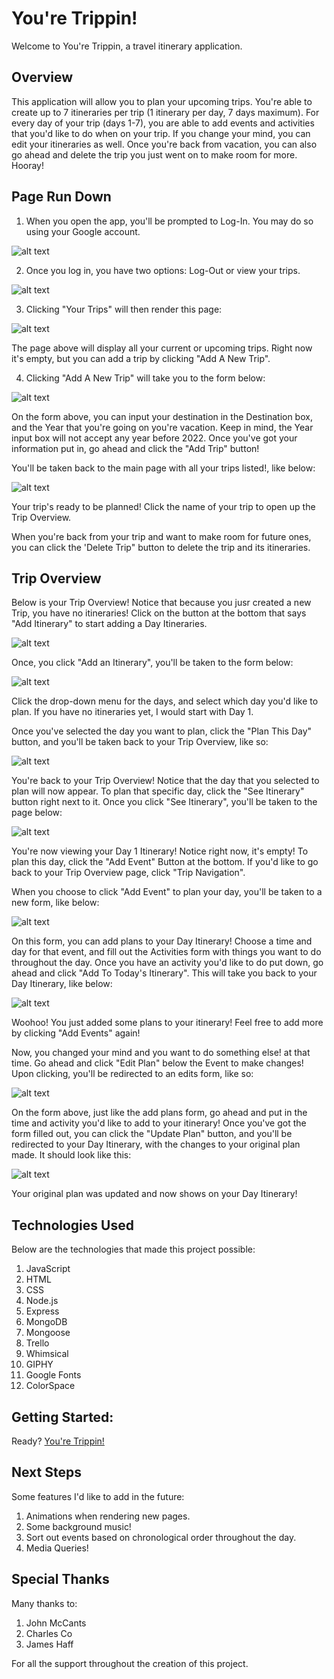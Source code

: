 # You're Trippin!

Welcome to You're Trippin, a travel itinerary application.

## Overview 

This application will allow you to plan your upcoming trips. You're able to create up to 7 itineraries per trip (1 itinerary per day, 7 days maximum). For every day of your trip (days 1-7), you are able to add events and activities that you'd like to do when on your trip. If you change your mind, you can edit your itineraries as well. Once you're back from vacation, you can also go ahead and delete the trip you just went on to make room for more. Hooray!

## Page Run Down

1. When you open the app, you'll be prompted to Log-In. You may do so using your Google account. 

![alt text](https://i.imgur.com/XTe01cH.png)

2. Once you log in, you have two options: Log-Out or view your trips. 

![alt text](https://i.imgur.com/XjX26PU.png)

3. Clicking "Your Trips" will then render this page: 

![alt text](https://i.imgur.com/23kKcVU.png)

The page above will display all your current or upcoming trips. Right now it's empty, but you can add a trip by clicking "Add A New Trip".

4. Clicking "Add A New Trip" will take you to the form below: 

![alt text](https://i.imgur.com/EqPNdm4.png)

On the form above, you can input your destination in the Destination box, and the Year that you're going on you're vacation. Keep in mind, the Year input box will not accept any year before 2022. Once you've got your information put in, go ahead and click the "Add Trip" button! 

You'll be taken back to the main page with all your trips listed!, like below: 

![alt text](https://i.imgur.com/WvSjbzs.png)

Your trip's ready to be planned! Click the name of your trip to open up the Trip Overview. 

When you're back from your trip and want to make room for future ones, you can click the 'Delete Trip" button to delete the trip and its itineraries.

## Trip Overview 

Below is your Trip Overview! Notice that because you jusr created a new Trip, you have no itineraries! Click on the button at the bottom that says "Add Itinerary" to start adding a Day Itineraries. 

![alt text](https://i.imgur.com/P9r6fQa.png) 

Once, you click "Add an Itinerary", you'll be taken to the form below: 

![alt text](https://i.imgur.com/S5oTNJT.png)

Click the drop-down menu for the days, and select which day you'd like to plan. If you have no itineraries yet, I would start with Day 1. 

Once you've selected the day you want to plan, click the "Plan This Day" button, and you'll be taken back to your Trip Overview, like so:

![alt text](https://i.imgur.com/ctQz7Z6.png)

You're back to your Trip Overview! Notice that the day that you selected to plan will now appear. To plan that specific day, click the "See Itinerary" button right next to it. Once you click "See Itinerary", you'll be taken to the page below: 

![alt text](https://i.imgur.com/Z1rls31.png)

You're now viewing your Day 1 Itinerary! Notice right now, it's empty! To plan this day, click the "Add Event" Button at the bottom. If you'd like to go back to your Trip Overview page, click "Trip Navigation". 

When you choose to click "Add Event" to plan your day, you'll be taken to a new form, like below: 

![alt text](https://i.imgur.com/X1zrSA2.png)

On this form, you can add plans to your Day Itinerary! Choose a time and day for that event, and fill out the Activities form with things you want to do throughout the day. Once you have an activity you'd like to do put down, go ahead and click "Add To Today's Itinerary". This will take you back to your Day Itinerary, like below: 

![alt text](https://i.imgur.com/9ow2LOt.png)

Woohoo! You just added some plans to your itinerary! Feel free to add more by clicking "Add Events" again! 

Now, you changed your mind and you want to do something else! at that time. Go ahead and click "Edit Plan" below the Event to make changes! Upon clicking, you'll be redirected to an edits form, like so: 

![alt text](https://i.imgur.com/y50Wce5.png)

On the form above, just like the add plans form, go ahead and put in the time and activity you'd like to add to your itinerary! Once you've got the form filled out, you can click the "Update Plan" button, and you'll be redirected to your Day Itinerary, with the changes to your original plan made. It should look like this:

![alt text](https://i.imgur.com/oqDK2ln.png)

Your original plan was updated and now shows on your Day Itinerary! 


## Technologies Used

Below are the technologies that made this project possible:

1. JavaScript
2. HTML
3. CSS
4. Node.js
5. Express
6. MongoDB
7. Mongoose
8. Trello
9. Whimsical
10. GIPHY
11. Google Fonts
12. ColorSpace


## Getting Started:

Ready?
[You're Trippin!](https://youre-trippin.herokuapp.com/)


## Next Steps

Some features I'd like to add in the future: 

1. Animations when rendering new pages.
2. Some background music!
3. Sort out events based on chronological order throughout the day.
4. Media Queries!


## Special Thanks

Many thanks to:

1. John McCants
2. Charles Co
3. James Haff 

For all the support throughout the creation of this project. 